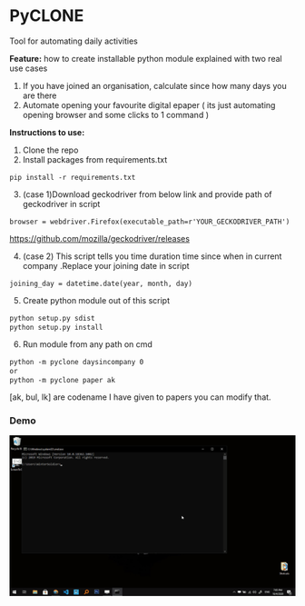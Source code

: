 # PyCLONE

Tool for automating daily activities

**Feature:**
how to create installable python module
explained with two real use cases

1. If you have joined an organisation, calculate since how many days you are there
2. Automate opening your favourite digital epaper ( its just automating opening browser and some clicks to 1 command )

**Instructions to use:**

1.  Clone the repo
2.  Install packages from requirements.txt

```
pip install -r requirements.txt
```

3.  (case 1)Download geckodriver from below link and provide path of geckodriver in script

```
browser = webdriver.Firefox(executable_path=r'YOUR_GECKODRIVER_PATH')
```

https://github.com/mozilla/geckodriver/releases

4.  (case 2) This script tells you time duration time since when in current company .Replace your joining date in script

```
joining_day = datetime.date(year, month, day)
```

5.  Create python module out of this script

```
python setup.py sdist
python setup.py install
```

6.  Run module from any path on cmd

```
python -m pyclone daysincompany 0
or
python -m pyclone paper ak

```

[ak, bul, lk] are codename I have given to papers you can modify that.

### Demo

![screengrab](/images/sg.gif)
